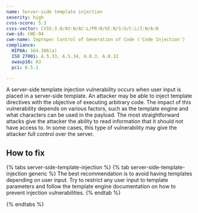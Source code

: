 ```yaml
---
name: Server-side template injection
severity: high
cvss-score: 5.3
cvss-vector: CVSS:3.0/AV:N/AC:L/PR:N/UI:N/S:U/C:L/I:N/A:N
cwe-id: CWE-94
cwe-name: Improper Control of Generation of Code ('Code Injection')
compliance:
  HIPAA: 164.306(a)
  ISO 27001: A.5.33, A.5.34, A.8.3, A.8.12
  owasp10: A3
  pci: 6.5.1

---            
```


A server-side template injection vulnerability occurs when user input is placed in a server-side template. An attacker may be able to inject template directives with the objective of executing arbitrary code.
The impact of this vulnerability depends on various factors, such as the template engine and what characters can be used in the payload. The most straightforward attacks give the attacker the ability to read information that it should not have access to. In some cases, this type of vulnerability may give the attacker full control over the server.

## How to fix

{% tabs server-side-template-injection %}
{% tab server-side-template-injection generic %}
The best recommendation is to avoid having templates depending on user input. Try to restrict any user input to template parameters and follow the template engine documentation on how to prevent injection vulnerabilities.
{% endtab %}

{% endtabs %}
